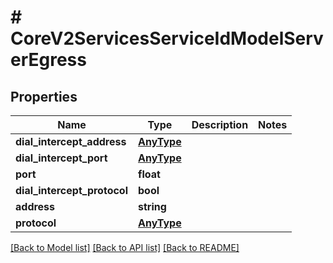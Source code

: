 # # CoreV2ServicesServiceIdModelServerEgress

## Properties

Name | Type | Description | Notes
------------ | ------------- | ------------- | -------------
**dial_intercept_address** | [**AnyType**](.md) |  | 
**dial_intercept_port** | [**AnyType**](.md) |  | 
**port** | **float** |  | 
**dial_intercept_protocol** | **bool** |  | 
**address** | **string** |  | 
**protocol** | [**AnyType**](.md) |  | 

[[Back to Model list]](../../README.md#documentation-for-models) [[Back to API list]](../../README.md#documentation-for-api-endpoints) [[Back to README]](../../README.md)



